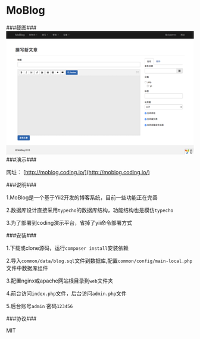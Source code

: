 MoBlog
===================================
###截图###
![Snip20150220_1.png](./Snip20150220_1.png "Snip20150220_1.png")
###演示###

网址： [http://moblog.coding.io/](http://moblog.coding.io/)

###说明###

1.MoBlog是一个基于Yii2开发的博客系统，目前一些功能正在完善

2.数据库设计直接采用`typecho`的数据库结构，功能结构也是模仿`typecho`

3.为了部署到coding演示平台，省掉了yii命令部署方式

###安装###

1.下载或clone源码，运行`composer install`安装依赖

2.导入`common/data/blog.sql`文件到数据库,配置`common/config/main-local.php`文件中数据库组件

3.配置nginx或apache网站根目录到`web`文件夹

4.前台访问`index.php`文件，后台访问`admin.php`文件

5.后台账号`admin` 密码`123456`

###协议###

MIT



